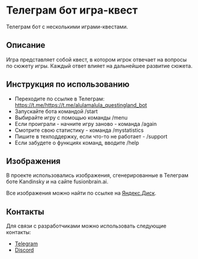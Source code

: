 # Телеграм бот игра-квест

Телеграм бот с несколькими играми-квестами.


## Описание

Игра представляет собой квест, в котором игрок отвечает на вопросы по сюжету игры.
Каждый ответ влияет на дальнейшее развитие сюжета.

## Инструкция по использованию
- Переходите по ссылке в Телеграм: https://t.me/https://t.me/alulamalula_questingland_bot
- Запускайте бота командой /start
- Выбирайте игру с помощью команды /menu
- Если проиграли - начните игру заново - команда /again
- Смотрите свою статистику - команда /mystatistics
- Пишите в техподдержку, если что-то не работает - /support
- Если забудете о функциях команд, вводите /help

## Изображения
В проекте использовались изображения, сгенерированные в Телеграм боте Kandinsky и на сайте fusionbrain.ai.

Все изображения можно найти по ссылке на [Яндекс.Диск](https://disk.yandex.ru/d/7VgJiSVFSHmH0g).


## Контакты
Для связи с разработчиками можно использовать следующие контакты:

- [Telegram](https://t.me/alulamalula)
- [Discord](https://discordapp.com/users/887944631306829835)
